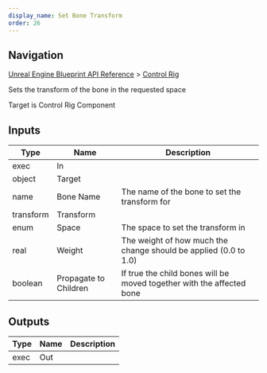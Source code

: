 ```yaml
---
display_name: Set Bone Transform
order: 26
---
```

## Navigation

[Unreal Engine Blueprint API Reference](https://dev.epicgames.com/documentation/en-us/unreal-engine/BlueprintAPI) > [Control Rig](https://dev.epicgames.com/documentation/en-us/unreal-engine/BlueprintAPI/ControlRig_1)

Sets the transform of the bone in the requested space

Target is Control Rig Component

## Inputs

| Type | Name | Description |
| --- | --- | --- |
| exec | In |  |
| object | Target |  |
| name | Bone Name | The name of the bone to set the transform for |
| transform | Transform |  |
| enum | Space | The space to set the transform in |
| real | Weight | The weight of how much the change should be applied (0.0 to 1.0) |
| boolean | Propagate to Children | If true the child bones will be moved together with the affected bone |

## Outputs

| Type | Name | Description |
| --- | --- | --- |
| exec | Out |  |
